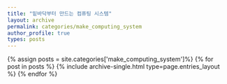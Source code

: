 ```yaml
---
title: "밑바닥부터 만드는 컴퓨팅 시스템"
layout: archive
permalink: categories/make_computing_system
author_profile: true
types: posts
---
```


{% assign posts = site.categories['make_computing_system']%}
{% for post in posts %} 
  {% include archive-single.html type=page.entries_layout %} 
{% endfor %}
